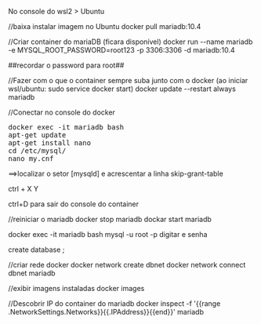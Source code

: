 No console do wsl2 > Ubuntu

//baixa instalar imagem no Ubuntu
docker pull mariadb:10.4

//Criar container do mariaDB (ficara disponível)
docker run --name mariadb -e MYSQL_ROOT_PASSWORD=root123 -p 3306:3306 -d mariadb:10.4

##recordar o password para root##

//Fazer com o que o container sempre suba junto com o docker (ao iniciar wsl/ubuntu: sudo service docker start)
docker update --restart always mariadb


//Conectar no console do docker
<pre>
docker exec -it mariadb bash
apt-get update
apt-get install nano
cd /etc/mysql/
nano my.cnf
</pre>


==>localizar o setor [mysqld] e acrescentar a linha
skip-grant-table

ctrl + X
Y
<enter>

ctrl+D para sair do console do container

//reiniciar o mariadb
docker stop mariadb
dockar start mariadb


docker exec -it mariadb bash
mysql -u root -p
digitar e senha <enter>

create database <nome>;


//criar rede docker
docker network create dbnet
docker network connect dbnet mariadb


//exibir imagens instaladas
docker images

//Descobrir IP do container do mariadb
docker inspect -f '{{range .NetworkSettings.Networks}}{{.IPAddress}}{{end}}' mariadb



